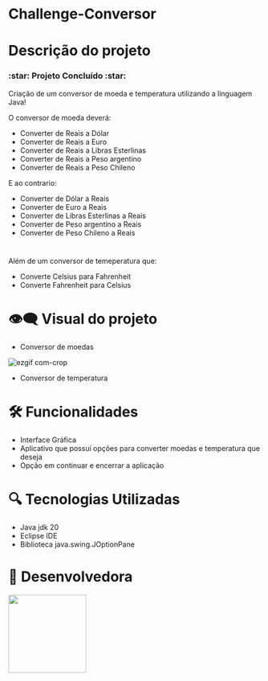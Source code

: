 <h1>
  Challenge-Conversor
</h1>



<h1> Descrição do projeto </h1>

<h3> :star: Projeto Concluído :star: </h3>

Criação de um conversor de moeda e temperatura utilizando a linguagem Java!

  O conversor de moeda deverá:
- Converter de Reais a Dólar
- Converter de Reais a Euro
- Converter de Reais a Libras Esterlinas
- Converter de Reais a Peso argentino
- Converter de Reais a Peso Chileno

E ao contrario:

- Converter de Dólar a Reais
- Converter de Euro a Reais
- Converter de Libras Esterlinas a Reais
- Converter de Peso argentino a  Reais
- Converter de Peso Chileno a Reais

#

Além de um conversor de temeperatura que:

  - Converte Celsius para Fahrenheit
  - Converte Fahrenheit para Celsius

# 👁️‍🗨️ Visual do projeto

- Conversor de moedas
  
<div>
  
  ![ezgif com-crop](https://github.com/anaflaviacv/Challenge-Conversor/assets/129443378/ac3dd616-3d0a-49c1-bc8a-a38b732a5373)

</div>

 - Conversor de temperatura

<div>
  
</div>


# 🛠️ Funcionalidades 

- Interface Gráfica
- Aplicativo que possuí opções para converter moedas e temperatura que deseja
- Opção em continuar e encerrar a aplicação

# 🔍 Tecnologias Utilizadas 

- Java jdk 20
- Eclipse IDE
- Biblioteca java.swing.JOptionPane

# 💮 Desenvolvedora

<div>
  <img src="https://github.com/anaflaviacv/Challenge-Conversor/assets/129443378/5a344d4d-2f19-4aa9-a3ae-f9de55fb48a3.png" width=155 />
</div>






